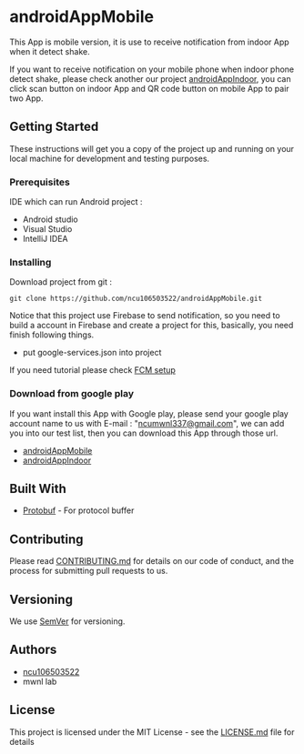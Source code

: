 # androidAppMobile

This App is mobile version, it is use to receive notification from indoor App when it detect shake.

If you want to receive notification on your mobile phone when indoor phone detect shake, please check  another our project [androidAppIndoor](url), you can click scan button on indoor App and QR code button on mobile App to pair two App.

## Getting Started

These instructions will get you a copy of the project up and running on your local machine for development and testing purposes.

### Prerequisites

IDE which can run Android project :

* Android studio
* Visual Studio 
* IntelliJ IDEA

### Installing
Download project from git :
```
git clone https://github.com/ncu106503522/androidAppMobile.git
```
Notice that this project use Firebase to send notification, so you need to build a account in Firebase and create a project for this, basically, you need finish following things.
* put google-services.json into project

If you need tutorial please check  [FCM setup](https://firebase.google.com/docs/android/setup)

### Download from google play
If you want install this App with Google play, please send your google play account name to us with E-mail : "ncumwnl337@gmail.com", we can add you into our test list, then you can download this App through those url.
* [androidAppMobile](https://play.google.com/apps/internaltest/4701297342863693173)
* [androidAppIndoor](https://play.google.com/apps/internaltest/4700171472181250730)

## Built With  
* [Protobuf](https://github.com/apple/swift-protobuf) - For protocol buffer

## Contributing

Please read [CONTRIBUTING.md](CONTRIBUTING.md) for details on our code of conduct, and the process for submitting pull requests to us.

## Versioning

We use [SemVer](http://semver.org/) for versioning.

## Authors
* [ncu106503522](https://github.com/ncu106503522)
* mwnl lab


## License

This project is licensed under the MIT License - see the [LICENSE.md](LICENSE.md) file for details


